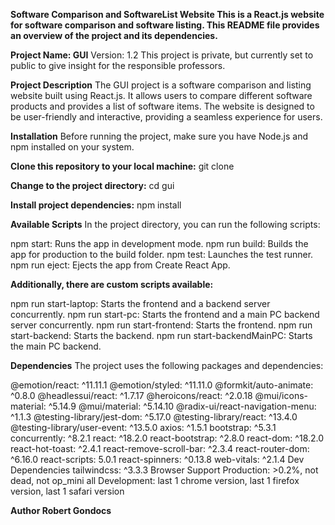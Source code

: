 
**Software Comparison and SoftwareList Website
This is a React.js website for software comparison and software listing. This README file provides an overview of the project and its dependencies.**

**Project Name: GUI**
Version: 1.2
This project is private, but currently set to public to give insight for the responsible professors.

**Project Description**
The GUI project is a software comparison and listing website built using React.js. It allows users to compare different software products and provides a list of software items. The website is designed to be user-friendly and interactive, providing a seamless experience for users.

**Installation**
Before running the project, make sure you have Node.js and npm installed on your system.

**Clone this repository to your local machine:**
git clone <repository-url>

**Change to the project directory:**
cd gui


**Install project dependencies:**
npm install

**Available Scripts**
In the project directory, you can run the following scripts:

npm start: Runs the app in development mode.
npm run build: Builds the app for production to the build folder.
npm test: Launches the test runner.
npm run eject: Ejects the app from Create React App.


**Additionally, there are custom scripts available:**

npm run start-laptop: Starts the frontend and a backend server concurrently.
npm run start-pc: Starts the frontend and a main PC backend server concurrently.
npm run start-frontend: Starts the frontend.
npm run start-backend: Starts the backend.
npm run start-backendMainPC: Starts the main PC backend.


**Dependencies**
The project uses the following packages and dependencies:

@emotion/react: ^11.11.1
@emotion/styled: ^11.11.0
@formkit/auto-animate: ^0.8.0
@headlessui/react: ^1.7.17
@heroicons/react: ^2.0.18
@mui/icons-material: ^5.14.9
@mui/material: ^5.14.10
@radix-ui/react-navigation-menu: ^1.1.3
@testing-library/jest-dom: ^5.17.0
@testing-library/react: ^13.4.0
@testing-library/user-event: ^13.5.0
axios: ^1.5.1
bootstrap: ^5.3.1
concurrently: ^8.2.1
react: ^18.2.0
react-bootstrap: ^2.8.0
react-dom: ^18.2.0
react-hot-toast: ^2.4.1
react-remove-scroll-bar: ^2.3.4
react-router-dom: ^6.16.0
react-scripts: 5.0.1
react-spinners: ^0.13.8
web-vitals: ^2.1.4
Dev Dependencies
tailwindcss: ^3.3.3
Browser Support
Production: >0.2%, not dead, not op_mini all
Development: last 1 chrome version, last 1 firefox version, last 1 safari version

**Author
Robert Gondocs**
